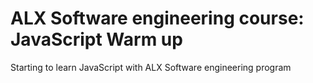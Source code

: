 # ALX Software engineering course: JavaScript Warm up
Starting to learn JavaScript with ALX Software engineering program

